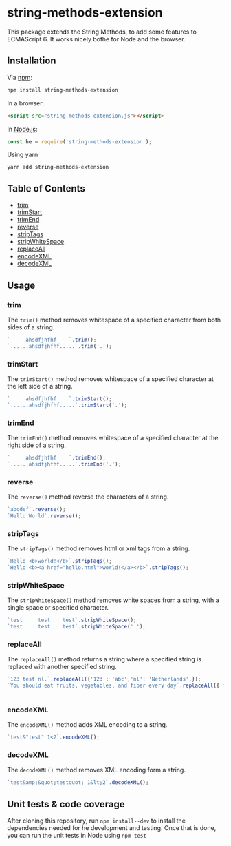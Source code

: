 # string-methods-extension
This package extends the String Methods, to add some features to ECMAScript 6. 
It works nicely bothe for Node and the browser.

## Installation

Via [npm](https://www.npmjs.com/):

```bash
npm install string-methods-extension
```

In a browser:

```html
<script src="string-methods-extension.js"></script>
```

In [Node.js](https://nodejs.org/):

```js
const he = require('string-methods-extension');
```

Using yarn

`yarn add string-methods-extension`

## Table of Contents
* [trim](#trim)
* [trimStart](#trimStart)
* [trimEnd](#trimEnd)
* [reverse](#reverse)
* [stripTags](#stripTags)
* [stripWhiteSpace](#stripWhiteSpace)
* [replaceAll](#replaceAll)
* [encodeXML](#encodeXML)
* [decodeXML](#decodeXML)

## Usage

### trim

The `trim()` method removes whitespace of a specified character from both sides of a string.

```javascript
`     ahsdfjhfhf    `.trim();                                               // `ahsdfjhfhf`
`......ahsdfjhfhf.....`.trim('.');                                          // `ahsdfjhfhf`
```

### trimStart

The `trimStart()` method removes whitespace of a specified character at the left side of a string.

```javascript
`     ahsdfjhfhf    `.trimStart();                                          // `ahsdfjhfhf    `
`......ahsdfjhfhf.....`.trimStart('.');                                     // `ahsdfjhfhf.....`
```

### trimEnd

The `trimEnd()` method removes whitespace of a specified character at the right side of a string.

```javascript
`     ahsdfjhfhf    `.trimEnd();                                            // `     ahsdfjhfhf`
`......ahsdfjhfhf.....`.trimEnd('.');                                       // `......ahsdfjhfhf`
```

### reverse

The `reverse()` method reverse the characters of a string.

```javascript
`abcdef`.reverse();                                                         // `fedcba`
`Hello World`.reverse();                                                    // `dlroW olleH`
```

### stripTags

The `stripTags()` method removes html or xml tags from a string.

```javascript
`Hello <b>world!</b>`.stripTags();                                          // `Hello world!`
`Hello <b><a href="hello.html">world!</a></b>`.stripTags();                 // `Hello world!`
```

### stripWhiteSpace

The `stripWhiteSpace()` method removes white spaces from a string, with a single space or specified character.

```javascript
`test     test    test`.stripWhiteSpace();                                  // `test test test`
`test     test    test`.stripWhiteSpace('.');                               // `test.test.test`
```

### replaceAll

The `replaceAll()` method returns a string where a specified string is replaced with another specified string.

```javascript
`123 test nl.`.replaceAll({'123': 'abc','nl': 'Netherlands',});             // `abc test Netherlands.`
`You should eat fruits, vegetables, and fiber every day`.replaceAll({'fruits': 'pizza','vegetables': 'beer', 'fiber': 'ice cream',});
                                                                            // `You should eat pizza, beer, and ice cream every day`
```

### encodeXML

The `encodeXML()` method adds XML encoding to a string.

```javascript
`test&"test" 1<2`.encodeXML();                                              // `test&amp;&quot;testquot; 1&lt;2`
```

### decodeXML

The `decodeXML()` method removes XML encoding form a string.

```javascript
`test&amp;&quot;testquot; 1&lt;2`.decodeXML();                              // `test&"test" 1<2`
```


## Unit tests & code coverage

After cloning this repository, run `npm install--dev` to install the dependencies needed for he development and testing.
Once that is done, you can run the unit tests in Node using `npm test`